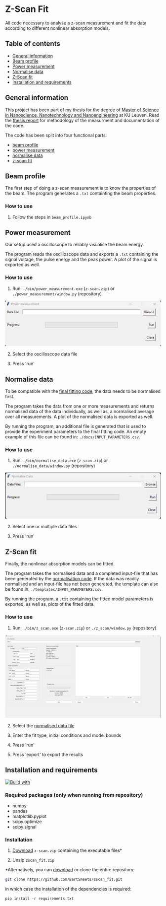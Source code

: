 # Z-Scan Fit

All code necessary to analyse a z-scan measurement and fit the data according to different nonlinear absorption models.

## Table of contents
* [General information](#general-information)
* [Beam profile](#beam-profile)
* [Power measurement](#power-measurement)
* [Normalise data](#normalise-data)
* [Z-Scan fit](#z-scan-fit)
* [Installation and requirements](#installation-and-requirements)

## General information

This project has been part of my thesis for the degree of [Master of Science in Nanoscience, Nanotechnology and Nanoengineering](https://www.kuleuven.be/programmes/master-nanoscience-nanotechnology-nanoengineering) at KU Leuven. Read the [thesis report](/docs/MasterThesis_BartSmeets_final.pdf) for methodology of the measurment and documentation of the code.

The code has been split into four functional parts:
* [beam profile](#beam-profile)
* [power measurement](#power-measurement)
* [normalise data](#normalise-data)
* [z-scan fit](#z-scan-fit)

## Beam profile

The first step of doing a z-scan measurement is to know the properties of the beam. The program generates a ```.txt``` containting the beam properties.

### How to use

1. Follow the steps in ```beam_profile.ipynb```

## Power measurement

Our setup used a oscilloscope to reliably visualise the beam energy.

The program reads the oscilloscope data and exports a ```.txt``` containing the signal voltage, the pulse energy and the peak power. A plot of the signal is exported as well.

### How to use

1. Run: ```./bin/power_measurement.exe``` (```z-scan.zip```) or ```./power_measurement/window.py``` (repository)

![screenshot](https://github.com/BartSmeets/zscan_fit/blob/main/images/power_measurement_exe.png)

2. Select the oscilloscope data file

3. Press 'run'

## Normalise data

To be compatible with the [final fitting code](#z-scan-fit), the data needs to be normalised first.

The program takes the data from one or more measurements and returns normalised data of the data individually, as well as, a normalised average over all measurements. A plot of the normalised data is exported as well.

By running the program, an additional file is generated that is used to provide the experiment parameters to the final fitting code. An empty example of this file can be found in: ```./docs/INPUT_PARAMETERS.csv```.

### How to use

1. Run: ```./bin/normalise_data.exe``` (```z-scan.zip```) or ```./normalise_data/window.py``` (repository)

![screenshot](https://github.com/BartSmeets/zscan_fit/blob/main/images/normalise_data_exe.png)

2. Select one or multiple data files

3. Press 'run'


## Z-Scan fit

Finally, the nonlinear absorption models can be fitted.

The program takes the normalised data and a completed input-file that has been generated by the [normalisation code](#normalise-data). If the data was readily normalised and an input-file has not been generated, the template can also be found in: ```./templates/INPUT_PARAMETERS.csv```.

By running the program, a ```.txt``` containing the fitted model parameters is exported, as well as, plots of the fitted data.

### How to use

1. Run: ```./bin/z_scan.exe``` (```z-scan.zip```) or ```./z_scan/window.py``` (repository)

![screenshot](https://github.com/BartSmeets/zscan_fit/blob/main/images/z_scan_exe.png)

2. Select the [normalised data file](#normalise-data)

3. Enter the fit type, initial conditions and model bounds

4. Press 'run'

5. Press 'export' to export the results


## Installation and requirements

[![Build with](https://img.shields.io/badge/Build%20with-Python%203.8-blue)](https://www.python.org/])

### Required packages (only when running from repository)
* numpy
* pandas
* matplotlib.pyplot
* scipy.optimize
* scipy.signal

### Installation

1. [Download](https://github.com/BartSmeets/zscan_fit/releases/latest/download/z-scan.zip) ```z-scan.zip``` containing the executable files*

2. Unzip ```zscan_fit.zip```

*Alternatively, you can [download](https://github.com/BartSmeets/zscan_fit/archive/refs/heads/main.zip) or clone the entire repository:
    
```bash
git clone https://github.com/BartSmeets/zscan_fit.git
```

in which case the installation of the dependencies is required:

```
pip install -r requirements.txt
```

